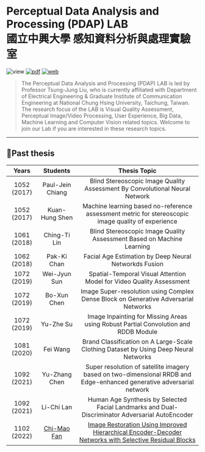 # Perceptual Data Analysis and Processing (PDAP) LAB<br>國立中興大學 感知資料分析與處理實驗室  
![view](https://komarev.com/ghpvc/?username=pdap722&color=blue) 
[![pdf](https://img.shields.io/badge/Info-Professor-brightgreen)](http://www.ee.nchu.edu.tw/main.asp?un=33&sn=83) 
[![web](https://img.shields.io/badge/Website-PDAP-orange)](https://sites.google.com/site/eelab907/guan-yu-about?authuser=0)  

> The Perceptual Data Analysis and Processing (PDAP) LAB is led by Professor Tsung-Jung Liu, who is currently affiliated with Department of Electrical Engineering & Graduate Institute of Communication Engineering at National Chung Hsing University, Taichung, Taiwan. The research focus of the LAB is Visual Quality Assessment, Perceptual Image/Video Processing, User Experience, Big Data, Machine Learning and Computer Vision related topics. Welcome to join our Lab if you are interested in these research topics.  

***

## 📑Past thesis  

|   Years   | Students | Thesis Topic |
|:---------:|:--------:|:------------:|
| 1052 (2017)| Paul-Jein Chiang|Blind Stereoscopic Image Quality Assessment By Convolutional Neural Network|
| 1052 (2017)| Kuan-Hung Shen| Machine learning based no-reference assessment metric for stereoscopic image quality of experience|
| 1061 (2018)| Ching-Ti Lin| Blind Stereoscopic Image Quality Assessment Based on Machine Learning|
| 1062 (2018)| Pak-Ki Chan | Facial Age Estimation by Deep Neural Networkds Fusion |
| 1072 (2019)| Wei-Jyun Sun| Spatial-Temporal Visual Attention Model for Video Quality Assessment |
| 1072 (2019)| Bo-Xun Chen | Image Super-resolution using Complex Dense Block on Generative Adversarial Networks |
| 1072 (2019)| Yu-Zhe Su | Image Inpainting for Missing Areas using Robust Partial Convolution and RDDB Module |
| 1081 (2020)| Fei Wang| Brand Classification on A Large-Scale Clothing Dataset by Using Deep Neural Networks |
| 1092 (2021)| Yu-Zhang Chen | Super resolution of satellite imagery based on two-dimensional RRDB and Edge-enhanced generative adversarial network |
| 1092 (2021)| Li-Chi Lan | Human Age Synthesis by Selected Facial Landmarks and Dual-Discriminator Adversarial AutoEncoder |
| 1102 (2022)|[Chi-Mao Fan](https://github.com/FanChiMao/SRMNet-thesis)|[Image Restoration Using Improved Hierarchical Encoder-Decoder Networks with Selective Residual Blocks](https://github.com/FanChiMao/SRMNet-thesis)|


